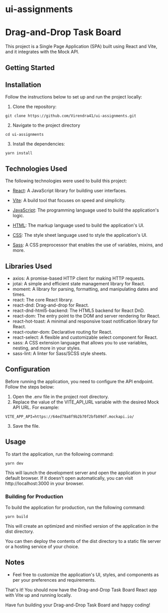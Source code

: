 # ui-assignments

# Drag-and-Drop Task Board

This project is a Single Page Application (SPA) built using React and Vite, and it integrates with the Mock API.

## Getting Started

## Installation

Follow the instructions below to set up and run the project locally:

1. Clone the repository:

```
git clone https://github.com/Virendra41/ui-assignments.git
```

2. Navigate to the project directory

```
cd ui-assignments
```

3. Install the dependencies:

```
yarn install
```

## Technologies Used

The following technologies were used to build this project:

- [React](https://reactjs.org/): A JavaScript library for building user interfaces.

- [Vite](https://vitejs.dev/): A build tool that focuses on speed and simplicity.

- [JavaScript](https://developer.mozilla.org/en-US/docs/Web/JavaScript): The programming language used to build the application's logic.

- [HTML](https://developer.mozilla.org/en-US/docs/Web/HTML): The markup language used to build the application's UI.

- [CSS](https://developer.mozilla.org/en-US/docs/Web/CSS): The style sheet language used to style the application's UI.

- [Sass](https://sass-lang.com/): A CSS preprocessor that enables the use of variables, mixins, and more.

## Libraries Used

- axios: A promise-based HTTP client for making HTTP requests.
- jotai: A simple and efficient state management library for React.
- moment: A library for parsing, formatting, and manipulating dates and times.
- react: The core React library.
- react-dnd: Drag-and-drop for React.
- react-dnd-html5-backend: The HTML5 backend for React DnD.
- react-dom: The entry point to the DOM and server rendering for React.
- react-hot-toast: A minimal and responsive toast notification library for React.
- react-router-dom: Declarative routing for React.
- react-select: A flexible and customizable select component for React.
- sass: A CSS extension language that allows you to use variables, nesting, and more in your styles.
- sass-lint: A linter for Sass/SCSS style sheets.

## Configuration

Before running the application, you need to configure the API endpoint. Follow the steps below:

1. Open the .env file in the project root directory.
2. Replace the value of the VITE_API_URL variable with the desired Mock API URL. For example:

```
VITE_APP_API=https://64ed78a8f9b2b70f2bfb89df.mockapi.io/
```

3. Save the file.

## Usage

To start the application, run the following command:

```
yarn dev
```

This will launch the development server and open the application in your default browser. If it doesn't open automatically, you can visit http://localhost:3000 in your browser.

### Building for Production

To build the application for production, run the following command:

```
yarn build
```

This will create an optimized and minified version of the application in the dist directory.

You can then deploy the contents of the dist directory to a static file server or a hosting service of your choice.

## Notes

- Feel free to customize the application's UI, styles, and components as per your preferences and requirements.

That's it! You should now have the Drag-and-Drop Task Board React app with Vite up and running locally.

Have fun building your Drag-and-Drop Task Board and happy coding!

